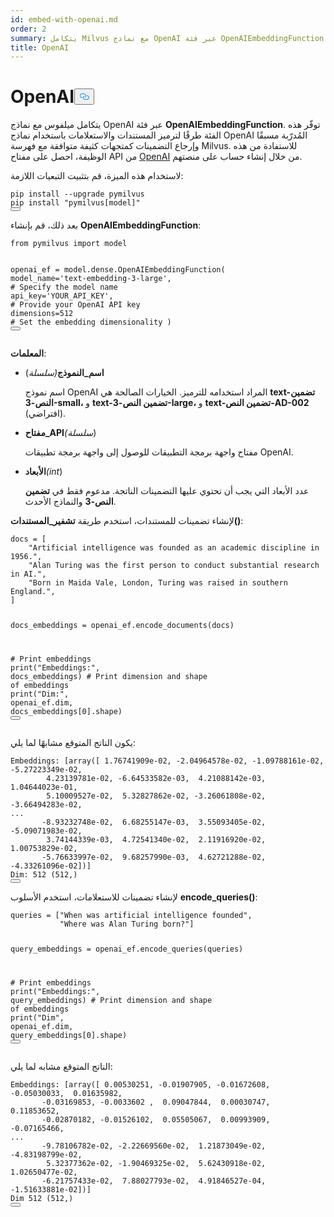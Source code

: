 ```yaml
---
id: embed-with-openai.md
order: 2
summary: يتكامل Milvus مع نماذج OpenAI عبر فئة OpenAIEmbeddingFunction.
title: OpenAI
---
```

<h1 id="OpenAI" class="common-anchor-header">OpenAI<button data-href="#OpenAI" class="anchor-icon" translate="no">
      <svg translate="no"
        aria-hidden="true"
        focusable="false"
        height="20"
        version="1.1"
        viewBox="0 0 16 16"
        width="16"
      >
        <path
          fill="#0092E4"
          fill-rule="evenodd"
          d="M4 9h1v1H4c-1.5 0-3-1.69-3-3.5S2.55 3 4 3h4c1.45 0 3 1.69 3 3.5 0 1.41-.91 2.72-2 3.25V8.59c.58-.45 1-1.27 1-2.09C10 5.22 8.98 4 8 4H4c-.98 0-2 1.22-2 2.5S3 9 4 9zm9-3h-1v1h1c1 0 2 1.22 2 2.5S13.98 12 13 12H9c-.98 0-2-1.22-2-2.5 0-.83.42-1.64 1-2.09V6.25c-1.09.53-2 1.84-2 3.25C6 11.31 7.55 13 9 13h4c1.45 0 3-1.69 3-3.5S14.5 6 13 6z"
        ></path>
      </svg>
    </button></h1><p>يتكامل ميلفوس مع نماذج OpenAI عبر فئة <strong>OpenAIEmbeddingFunction</strong>. توفّر هذه الفئة طرقًا لترميز المستندات والاستعلامات باستخدام نماذج OpenAI المُدرّبة مسبقًا وإرجاع التضمينات كمتجهات كثيفة متوافقة مع فهرسة Milvus. للاستفادة من هذه الوظيفة، احصل على مفتاح API من <a href="https://openai.com/api/">OpenAI</a> من خلال إنشاء حساب على منصتهم.</p>
<p>لاستخدام هذه الميزة، قم بتثبيت التبعيات اللازمة:</p>
<pre><code translate="no" class="language-bash">pip install --upgrade pymilvus
pip install <span class="hljs-string">&quot;pymilvus[model]&quot;</span>
<button class="copy-code-btn"></button></code></pre>
<p>بعد ذلك، قم بإنشاء <strong>OpenAIEmbeddingFunction</strong>:</p>
<pre><code translate="no" class="language-python"><span class="hljs-keyword">from</span> pymilvus <span class="hljs-keyword">import</span> model

openai_ef = model.dense.OpenAIEmbeddingFunction(
    model_name=<span class="hljs-string">&#x27;text-embedding-3-large&#x27;</span>, <span class="hljs-comment"># Specify the model name</span>
    api_key=<span class="hljs-string">&#x27;YOUR_API_KEY&#x27;</span>, <span class="hljs-comment"># Provide your OpenAI API key</span>
    dimensions=<span class="hljs-number">512</span> <span class="hljs-comment"># Set the embedding dimensionality</span>
)
<button class="copy-code-btn"></button></code></pre>
<p><strong>المعلمات</strong>:</p>
<ul>
<li><p><strong>اسم_النموذج</strong><em>(سلسلة</em>)</p>
<p>اسم نموذج OpenAI المراد استخدامه للترميز. الخيارات الصالحة هي <strong>text-تضمين النص-3-small،</strong> و <strong>text-تضمين النص-3-large،</strong> و <strong>text-تضمين النص-AD-002</strong> (افتراضي).</p></li>
<li><p><strong>مفتاح_API</strong><em>(سلسلة</em>)</p>
<p>مفتاح واجهة برمجة التطبيقات للوصول إلى واجهة برمجة تطبيقات OpenAI.</p></li>
<li><p><strong>الأبعاد</strong><em>(int</em>)</p>
<p>عدد الأبعاد التي يجب أن تحتوي عليها التضمينات الناتجة. مدعوم فقط في <strong>تضمين النص-3</strong> والنماذج الأحدث.</p></li>
</ul>
<p>لإنشاء تضمينات للمستندات، استخدم طريقة <strong>تشفير_المستندات()</strong>:</p>
<pre><code translate="no" class="language-python">docs = [
    <span class="hljs-string">&quot;Artificial intelligence was founded as an academic discipline in 1956.&quot;</span>,
    <span class="hljs-string">&quot;Alan Turing was the first person to conduct substantial research in AI.&quot;</span>,
    <span class="hljs-string">&quot;Born in Maida Vale, London, Turing was raised in southern England.&quot;</span>,
]

docs_embeddings = openai_ef.encode_documents(docs)

<span class="hljs-comment"># Print embeddings</span>
<span class="hljs-built_in">print</span>(<span class="hljs-string">&quot;Embeddings:&quot;</span>, docs_embeddings)
<span class="hljs-comment"># Print dimension and shape of embeddings</span>
<span class="hljs-built_in">print</span>(<span class="hljs-string">&quot;Dim:&quot;</span>, openai_ef.dim, docs_embeddings[<span class="hljs-number">0</span>].shape)
<button class="copy-code-btn"></button></code></pre>
<p>يكون الناتج المتوقع مشابهًا لما يلي:</p>
<pre><code translate="no" class="language-python">Embeddings: [array([ <span class="hljs-number">1.76741909e-02</span>, -<span class="hljs-number">2.04964578e-02</span>, -<span class="hljs-number">1.09788161e-02</span>, -<span class="hljs-number">5.27223349e-02</span>,
        <span class="hljs-number">4.23139781e-02</span>, -<span class="hljs-number">6.64533582e-03</span>,  <span class="hljs-number">4.21088142e-03</span>,  <span class="hljs-number">1.04644023e-01</span>,
        <span class="hljs-number">5.10009527e-02</span>,  <span class="hljs-number">5.32827862e-02</span>, -<span class="hljs-number">3.26061808e-02</span>, -<span class="hljs-number">3.66494283e-02</span>,
...
       -<span class="hljs-number">8.93232748e-02</span>,  <span class="hljs-number">6.68255147e-03</span>,  <span class="hljs-number">3.55093405e-02</span>, -<span class="hljs-number">5.09071983e-02</span>,
        <span class="hljs-number">3.74144339e-03</span>,  <span class="hljs-number">4.72541340e-02</span>,  <span class="hljs-number">2.11916920e-02</span>,  <span class="hljs-number">1.00753829e-02</span>,
       -<span class="hljs-number">5.76633997e-02</span>,  <span class="hljs-number">9.68257990e-03</span>,  <span class="hljs-number">4.62721288e-02</span>, -<span class="hljs-number">4.33261096e-02</span>])]
Dim: <span class="hljs-number">512</span> (<span class="hljs-number">512</span>,)
<button class="copy-code-btn"></button></code></pre>
<p>لإنشاء تضمينات للاستعلامات، استخدم الأسلوب <strong>encode_queries()</strong>:</p>
<pre><code translate="no" class="language-python">queries = [<span class="hljs-string">&quot;When was artificial intelligence founded&quot;</span>, 
           <span class="hljs-string">&quot;Where was Alan Turing born?&quot;</span>]

query_embeddings = openai_ef.encode_queries(queries)

<span class="hljs-comment"># Print embeddings</span>
<span class="hljs-built_in">print</span>(<span class="hljs-string">&quot;Embeddings:&quot;</span>, query_embeddings)
<span class="hljs-comment"># Print dimension and shape of embeddings</span>
<span class="hljs-built_in">print</span>(<span class="hljs-string">&quot;Dim&quot;</span>, openai_ef.dim, query_embeddings[<span class="hljs-number">0</span>].shape)
<button class="copy-code-btn"></button></code></pre>
<p>الناتج المتوقع مشابه لما يلي:</p>
<pre><code translate="no" class="language-python">Embeddings: [array([ <span class="hljs-number">0.00530251</span>, -<span class="hljs-number">0.01907905</span>, -<span class="hljs-number">0.01672608</span>, -<span class="hljs-number">0.05030033</span>,  <span class="hljs-number">0.01635982</span>,
       -<span class="hljs-number">0.03169853</span>, -<span class="hljs-number">0.0033602</span> ,  <span class="hljs-number">0.09047844</span>,  <span class="hljs-number">0.00030747</span>,  <span class="hljs-number">0.11853652</span>,
       -<span class="hljs-number">0.02870182</span>, -<span class="hljs-number">0.01526102</span>,  <span class="hljs-number">0.05505067</span>,  <span class="hljs-number">0.00993909</span>, -<span class="hljs-number">0.07165466</span>,
...
       -<span class="hljs-number">9.78106782e-02</span>, -<span class="hljs-number">2.22669560e-02</span>,  <span class="hljs-number">1.21873049e-02</span>, -<span class="hljs-number">4.83198799e-02</span>,
        <span class="hljs-number">5.32377362e-02</span>, -<span class="hljs-number">1.90469325e-02</span>,  <span class="hljs-number">5.62430918e-02</span>,  <span class="hljs-number">1.02650477e-02</span>,
       -<span class="hljs-number">6.21757433e-02</span>,  <span class="hljs-number">7.88027793e-02</span>,  <span class="hljs-number">4.91846527e-04</span>, -<span class="hljs-number">1.51633881e-02</span>])]
Dim <span class="hljs-number">512</span> (<span class="hljs-number">512</span>,)
<button class="copy-code-btn"></button></code></pre>
